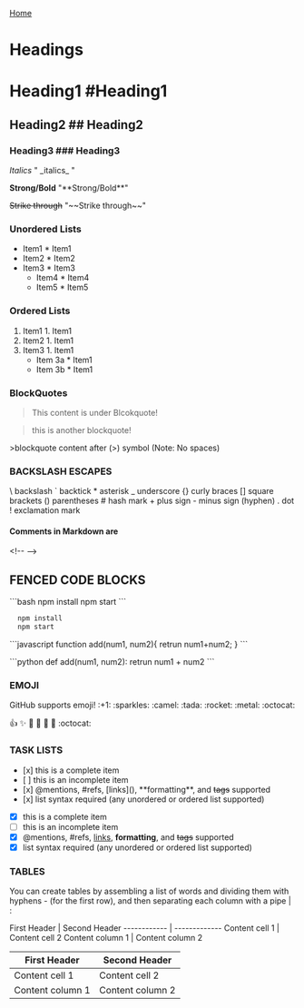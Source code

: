 [Home](../README.md)

# Headings 

# Heading1  \#Heading1
## Heading2 \## Heading2
### Heading3 \### Heading3

_Italics_ " \_italics\_ "

**Strong/Bold** "\*\*Strong/Bold\*\*"

~~Strike through~~ "\~\~Strike through\~\~"

### Unordered Lists
* Item1             \* Item1 
* Item2             \* Item2 
* Item3             \* Item3 
  * Item4           \* Item4 
  * Item5           \* Item5 

### Ordered Lists
1. Item1         1. Item1 
1. Item2         1. Item1 
1. Item3         1. Item1 
   * Item 3a     \* Item1 
   * Item 3b     \* Item1 

### BlockQuotes
>This content is under Blcokquote!

>this is another blockquote!

\>blockquote content after \(\>\) symbol (Note: No spaces) 
### BACKSLASH ESCAPES

\\ backslash
\` backtick
\* asterisk
\_ underscore
\{\} curly braces
\[\] square brackets
\(\) parentheses
\# hash mark
\+ plus sign
\- minus sign (hyphen)
\. dot
\! exclamation mark

#### Comments in Markdown are
<!-- ****** -->
<\!\-\-     \-\->

## FENCED CODE BLOCKS

\`\`\`bash
  npm install
  npm start
\`\`\`

```bash
  npm install
  npm start
```

\`\`\`javascript
  function add(num1, num2){
    retrun num1+num2;
  }
\`\`\`

\`\`\`python
  def add(num1, num2):
    retrun num1 + num2
\`\`\`


### EMOJI

GitHub supports emoji!
\:\+1\: \:sparkles\: \:camel\: \:tada\:
\:rocket\: \:metal\: \:octocat\: 

:+1: :sparkles: :camel: :tada:
:rocket: :metal: :octocat: 

### TASK LISTS

- \[x\] this is a complete item
- \[ \] this is an incomplete item
- \[x\] \@mentions, \#refs, \[links\]\(\),
\*\*formatting\*\*, and <del>tags</del>
supported
- \[x\] list syntax required \(any
unordered or ordered list
supported\)

- [x] this is a complete item
- [ ] this is an incomplete item
- [x] @mentions, #refs, [links](),
**formatting**, and <del>tags</del>
supported
- [x] list syntax required (any
unordered or ordered list
supported)

### TABLES

You can create tables by assembling
a list of words and dividing them
with hyphens \- \(for the first row\),
and then separating each column
with a pipe | :

First Header | Second Header
\-\-\-\-\-\-\-\-\-\-\-\- | \-\-\-\-\-\-\-\-\-\-\-\-\-
Content cell 1 | Content cell 2
Content column 1 | Content column 2


First Header | Second Header
------------ | -------------
Content cell 1 | Content cell 2
Content column 1 | Content column 2

